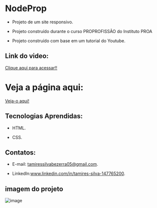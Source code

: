 # NodeProp

 - Projeto de um site responsivo.
  
 - Projeto construído durante o curso PROPROFISSÃO do Instituto PROA

 - Projeto construído com base em um tutorial do Youtube.

 ## Link do video:

 [Clique aqui para acessar!!](https://www.youtube.com/watch?v=Z7z8J12hMco&list=PLwXQLZ3FdTVFi6oHo_K4IYDcwCU5-f1x5&index=1)


  #  Veja a página aqui:
 [Veja-o aqui!](https://vercel.com/tamires-projects-4308e3d7/node-prop)
   
   
   
## Tecnologias Aprendidas:
 - HTML.
   
 - CSS.

## Contatos:
 - E-mail: tamiressilvabezerra05@gmail.com.
   
 - LinkedIn:www.linkedin.com/in/tamires-silva-147765200.

    
    
## imagem do projeto

![image](https://github.com/tamiressil/NodeProp/assets/163886976/dc2a1e58-24c8-4ffa-ab63-28c957a3c415)






